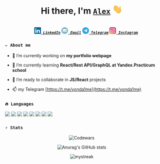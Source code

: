 <h1 align="center" style="border: none;">Hi there, I'm <a href="https://www.linkedin.com/in/aliaksei-levashenia-17b97a180/" target="_blank"><code>Alex</code></a> <img
src="images/hi.gif" height="32" /></h1>

<h5 align="center">
  <code>
    <a href="https://www.linkedin.com/in/aliaksei-levashenia-17b97a180/" title="LinkedIn Profile"><img width="22" src="images/linkedin.svg"> LinkedIn</a></code>
  <code><a href="mailto:mrfreeze987@gmail.com" title="Email"><img width="22" src="images/mail.svg"> Email</a></code>
  <code><a href="https://t.me/yonda1me" title="Telegram link"><img width="22" src="images/tg.svg"> Telegram</a></code>
  <code><a href="https://www.instagram.com/coldy_af" title="Instagram Profile"><img width="22" src="images/instagram.svg"> Instagram</a></code>
</h5>

### <code>✏️ About me</code>

- 🔭 I’m currently working on **my portfolio webpage**

- 🌱 I’m currently learning **React/Rest API/GraphQL at Yandex.Practicum school**

- 🤝 I’m ready to collaborate in **JS/React** projects

- 📫 my Telegram [https://t.me/yonda1me](https://t.me/yonda1me)

### <code>🔥 Languages</code>

<p align="left">
<img width="35" src="https://cdn.jsdelivr.net/gh/devicons/devicon/icons/html5/html5-original.svg" />
<img width="35" src="https://cdn.jsdelivr.net/gh/devicons/devicon/icons/css3/css3-original.svg" />
<img width="35" src="https://cdn.jsdelivr.net/gh/devicons/devicon/icons/javascript/javascript-original.svg" />
<img width="35" src="https://cdn.jsdelivr.net/gh/devicons/devicon/icons/react/react-original.svg" />
<img width="35" src="https://cdn.jsdelivr.net/gh/devicons/devicon/icons/sass/sass-original.svg" />
<img width="35" src="https://cdn.jsdelivr.net/gh/devicons/devicon/icons/webpack/webpack-original.svg" />
<img width="35" src="https://cdn.jsdelivr.net/gh/devicons/devicon/icons/gulp/gulp-plain.svg" />
<img width="35" src="https://cdn.jsdelivr.net/gh/devicons/devicon/icons/bash/bash-original.svg" />
</p>

### <code>⚡ Stats</code>
<div width="100%" align="center">

![Codewars](https://github.r2v.ch/codewars?user=YozieB&theme=dark)

![Anurag's GitHub stats](https://github-readme-stats.vercel.app/api?username=yozieb&show_icons=true&theme=tokyonight) 

<img src="https://github-readme-streak-stats.herokuapp.com/?user=yozieb&theme=tokyonight" alt="mystreak"/>
 
</div>





